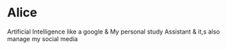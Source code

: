 # Alice
Artificial Intelligence like a google &amp; My personal study Assistant &amp; it,s also manage my social media
